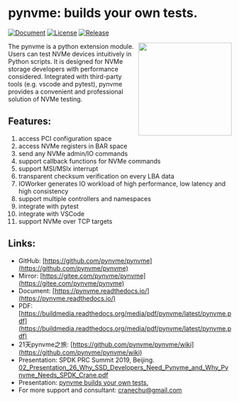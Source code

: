# pynvme: builds your own tests.

[![Document](https://readthedocs.org/projects/pynvme/badge/?version=latest)](https://pynvme.readthedocs.io)
[![License](https://img.shields.io/github/license/cranechu/pynvme.svg)](https://github.com/pynvme/pynvme/blob/master/LICENSE)
[![Release](https://img.shields.io/github/release/cranechu/pynvme.svg)](https://github.com/pynvme/pynvme/releases)

<img src="https://github.com/pynvme/pynvme/raw/master/doc/logo.jpg" width="210" align="right" />

The pynvme is a python extension module. Users can test NVMe devices intuitively in Python scripts. It is designed for NVMe storage developers with performance considered. Integrated with third-party tools (e.g. vscode and pytest), pynvme provides a convenient and professional solution of NVMe testing.

## Features:
1. access PCI configuration space
2. access NVMe registers in BAR space
3. send any NVMe admin/IO commands
4. support callback functions for NVMe commands
5. support MSI/MSIx interrupt
6. transparent checksum verification on every LBA data
7. IOWorker generates IO workload of high performance, low latency and high consistency
8. support multiple controllers and namespaces
9. integrate with pytest
10. integrate with VSCode
11. support NVMe over TCP targets

## Links:
* GitHub: [https://github.com/pynvme/pynvme](https://github.com/pynvme/pynvme)
* Mirror: [https://gitee.com/pynvme/pynvme](https://gitee.com/pynvme/pynvme)
* Document: [https://pynvme.readthedocs.io/](https://pynvme.readthedocs.io/)
* PDF: [https://buildmedia.readthedocs.org/media/pdf/pynvme/latest/pynvme.pdf](https://buildmedia.readthedocs.org/media/pdf/pynvme/latest/pynvme.pdf)
* 21天pynvme之旅: [https://github.com/pynvme/pynvme/wiki](https://github.com/pynvme/pynvme/wiki)
* Presentation: SPDK PRC Summit 2019, Beijing.  
  [02_Presentation_26_Why_SSD_Developers_Need_Pynvme_and_Why_Pynvme_Needs_SPDK_Crane.pdf](https://raw.githubusercontent.com/cranechu/pynvme/master/doc/_static/02_Presentation_26_Why_SSD_Developers_Need_Pynvme_and_Why_Pynvme_Needs_SPDK_Crane.pdf)
* Presentation: [pynvme builds your own tests.](https://raw.githubusercontent.com/cranechu/pynvme/master/doc/_static/pynvme_builds_your_own_tests.pdf)
* For more support and consultant: cranechu@gmail.com
